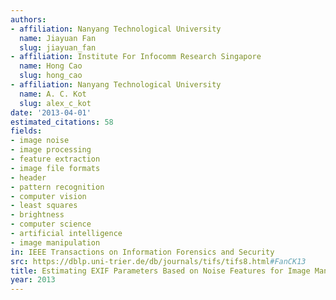 ```yaml
---
authors:
- affiliation: Nanyang Technological University
  name: Jiayuan Fan
  slug: jiayuan_fan
- affiliation: Institute For Infocomm Research Singapore
  name: Hong Cao
  slug: hong_cao
- affiliation: Nanyang Technological University
  name: A. C. Kot
  slug: alex_c_kot
date: '2013-04-01'
estimated_citations: 58
fields:
- image noise
- image processing
- feature extraction
- image file formats
- header
- pattern recognition
- computer vision
- least squares
- brightness
- computer science
- artificial intelligence
- image manipulation
in: IEEE Transactions on Information Forensics and Security
src: https://dblp.uni-trier.de/db/journals/tifs/tifs8.html#FanCK13
title: Estimating EXIF Parameters Based on Noise Features for Image Manipulation Detection
year: 2013
---
```

